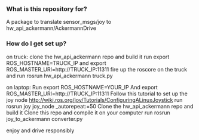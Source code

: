 ### What is this repository for? ###
A package to translate sensor_msgs/joy to hw_api_ackermann/AckermannDrive

### How do I get set up? ###

on truck:
clone the hw_api_ackermann repo and build it
run export ROS_HOSTNAME=TRUCK_IP
and export ROS_MASTER_URI=http://TRUCK_IP:11311
fire up the roscore on the truck and run 
rosrun hw_api_ackermann truck.py

on laptop:
Run export ROS_HOSTNAME=YOUR_IP
And export ROS_MASTER_URI=http://TRUCK_IP:11311
Follow this tutorial to set up the joy node http://wiki.ros.org/joy/Tutorials/ConfiguringALinuxJoystick
run rosrun joy joy_node _autorepeat:=50
Clone the hw_api_ackermann repo and build it
Clone this repo and compile it on your computer
run rosrun joy_to_ackermann converter.py 


enjoy and drive responsibly